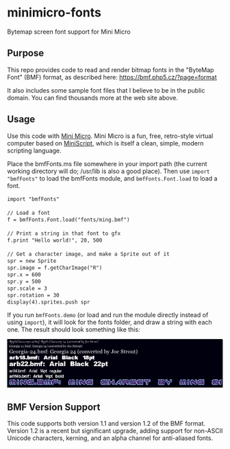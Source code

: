 # minimicro-fonts
Bytemap screen font support for Mini Micro


## Purpose

This repo provides code to read and render bitmap fonts in the "ByteMap Font" (BMF) format, as described here: https://bmf.php5.cz/?page=format

It also includes some sample font files that I believe to be in the public domain.  You can find thousands more at the web site above.

## Usage

Use this code with [Mini Micro](https://miniscript.org/MiniMicro).  Mini Micro is a fun, free, retro-style virtual computer based on [MiniScript](https://miniscript.org/), which is itself a clean, simple, modern scripting language.

Place the bmfFonts.ms file somewhere in your import path (the current working directory will do; /usr/lib is also a good place).  Then use `import "bmfFonts"` to load the bmfFonts module, and `bmfFonts.Font.load` to load a font.

```
import "bmfFonts"

// Load a font
f = bmfFonts.Font.load("fonts/ming.bmf")

// Print a string in that font to gfx
f.print "Hello world!", 20, 500

// Get a character image, and make a Sprite out of it
spr = new Sprite
spr.image = f.getCharImage("R")
spr.x = 600
spr.y = 500
spr.scale = 3
spr.rotation = 30
display(4).sprites.push spr
```

If you run `bmfFonts.demo` (or load and run the module directly instead of using `import`), it will look for the fonts folder, and draw a string with each one.  The result should look something like this:

![bmfFonts demo](screenshot.png)

## BMF Version Support

This code supports both version 1.1 and version 1.2 of the BMF format.  Version 1.2 is a recent but significant upgrade, adding support for non-ASCII Unicode characters, kerning, and an alpha channel for anti-aliased fonts.



